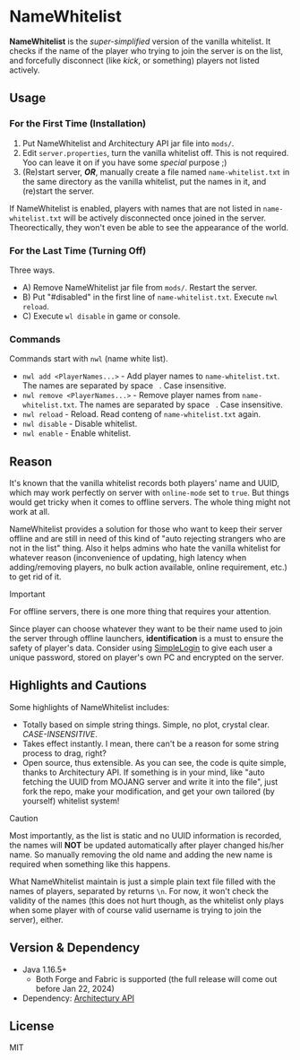 # NameWhitelist

**NameWhitelist** is the _super-simplified_ version of the vanilla whitelist. It checks if the name of the player who trying to join the server is on the list, and forcefully disconnect (like _kick_, or something) players not listed actively.

## Usage

### For the First Time (Installation)

1. Put NameWhitelist and Architectury API jar file into `mods/`.
2. Edit `server.properties`, turn the vanilla whitelist off. This is not required. Yoo can leave it on if you have some _special_ purpose ;)
3. (Re)start server, ***OR***, manually create a file named `name-whitelist.txt` in the same directory as the vanilla whitelist, put the names in it, and (re)start the server.

If NameWhitelist is enabled, players with names that are not listed in `name-whitelist.txt` will be actively disconnected once joined in the server. Theorectically, they won't even be able to see the appearance of the world.

### For the Last Time (Turning Off)

Three ways.
- A) Remove NameWhitelist jar file from `mods/`. Restart the server.
- B) Put "#disabled" in the first line of `name-whitelist.txt`. Execute `nwl reload`.
- C) Execute `wl disable` in game or console.

### Commands

Commands start with `nwl` (name white list).

- `nwl add <PlayerNames...>` - Add player names to `name-whitelist.txt`. The names are separated by space ` `. Case insensitive.
- `nwl remove <PlayerNames...>` - Remove player names from  `name-whitelist.txt`. The names are separated by space ` `. Case insensitive.
- `nwl reload` - Reload. Read conteng of `name-whitelist.txt` again.
- `nwl disable` - Disable whitelist.
- `nwl enable` - Enable whitelist.

## Reason

It's known that the vanilla whitelist records both players' name and UUID, which may work perfectly on server with `online-mode` set to `true`. But things would get tricky when it comes to offline servers. The whole thing might not work at all.

NameWhitelist provides a solution for those who want to keep their server offline and are still in need of this kind of "auto rejecting strangers who are not in the list" thing. Also it helps admins who hate the vanilla whitelist for whatever reason (inconvenience of updating, high latency when adding/removing players, no bulk action available, online requirement, etc.) to get rid of it.

> [!IMPORTANT]
> For offline servers, there is one more thing that requires your attention. 
> 
> Since player can choose whatever they want to be their name used to join the server through offline launchers, **identification** is a must to ensure the safety of player's data. Consider using [SimpleLogin](https://www.curseforge.com/minecraft/mc-mods/simple-login) to give each user a unique password, stored on player's own PC and encrypted on the server.

## Highlights and Cautions

Some highlights of NameWhitelist includes:
- Totally based on simple string things. Simple, no plot, crystal clear. *CASE-INSENSITIVE*.
- Takes effect instantly. I mean, there can't be a reason for some string process to drag, right?
- Open source, thus extensible. As you can see, the code is quite simple, thanks to Architectury API. If something is in your mind, like "auto fetching the UUID from MOJANG server and write it into the file", just fork the repo, make your modification, and get your own tailored (by yourself) whitelist system!

> [!CAUTION]
> Most importantly, as the list is static and no UUID information is recorded, the names will **NOT** be updated automatically after player changed his/her name. So manually removing the old name and adding the new name is required when something like this happens.
>
> What NameWhitelist maintain is just a simple plain text file filled with the names of players, separated by returns `\n`. For now, it won't check the validity of the names (this does not hurt though, as the whitelist only plays when some player with of course valid username is trying to join the server), either.

## Version & Dependency

- Java 1.16.5+
  - Both Forge and Fabric is supported (the full release will come out before Jan 22, 2024)
- Dependency: [Architectury API](https://www.curseforge.com/minecraft/mc-mods/architectury-api)

## License
MIT
